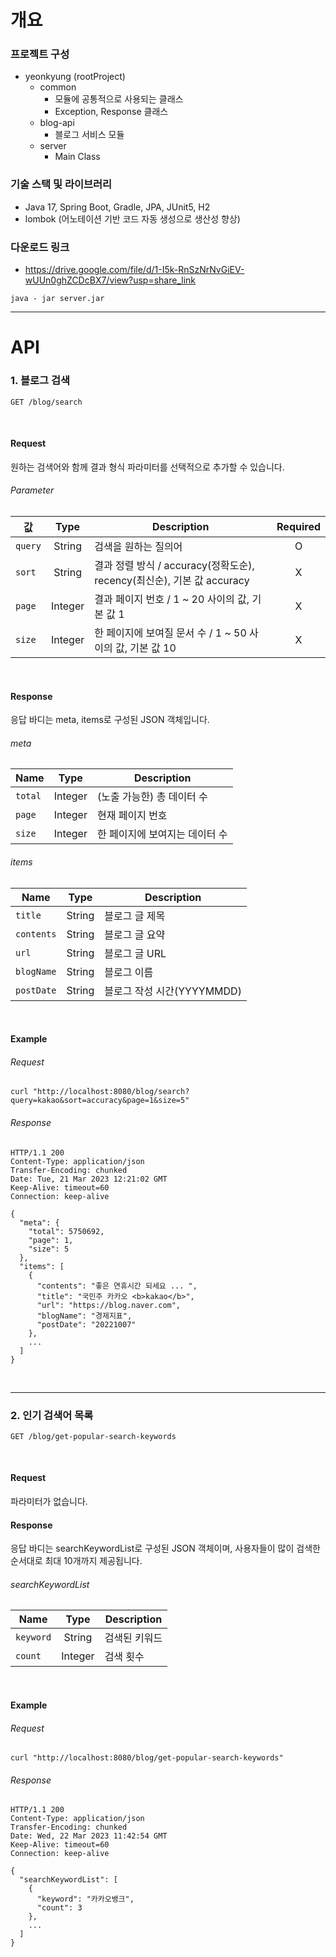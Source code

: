 # 개요

### 프로젝트 구성
- yeonkyung (rootProject)
  - common
    - 모듈에 공통적으로 사용되는 클래스
    - Exception, Response 클래스
  - blog-api
    - 블로그 서비스 모듈
  - server
    - Main Class

### 기술 스택 및 라이브러리
- Java 17, Spring Boot, Gradle, JPA, JUnit5, H2
- lombok (어노테이션 기반 코드 자동 생성으로 생산성 향상)

### 다운로드 링크
- https://drive.google.com/file/d/1-I5k-RnSzNrNvGiEV-wUUn0ghZCDcBX7/view?usp=share_link
```
java - jar server.jar
```

---
# API

### 1. 블로그 검색
```
GET /blog/search
```
<br>

#### Request
원하는 검색어와 함께 결과 형식 파라미터를 선택적으로 추가할 수 있습니다.  
###### Parameter
| 값       |  Type   | Description                                            |  Required  |
|---------|:-------:|--------------------------------------------------------|:----------:|
| `query` | String  | 검색을 원하는 질의어                                            |     O      |
| `sort`  | String  | 결과 정렬 방식 / accuracy(정확도순), recency(최신순), 기본 값 accuracy |     X      |
| `page`  | Integer | 결과 페이지 번호 / 1 ~ 20 사이의 값, 기본 값 1                       |     X      |
| `size`  | Integer | 한 페이지에 보여질 문서 수 / 1 ~ 50 사이의 값, 기본 값 10                |     X      |
<br>

#### Response
응답 바디는 meta, items로 구성된 JSON 객체입니다.
###### meta
| Name    |  Type   | Description       |
|---------|:-------:|-------------------|
| `total` | Integer | (노출 가능한) 총 데이터 수  |
| `page`  | Integer | 현재 페이지 번호         |
| `size`  | Integer | 한 페이지에 보여지는 데이터 수 |
###### items
| Name       |  Type  | Description         |
|------------|:------:|---------------------|
| `title`    | String | 블로그 글 제목            |
| `contents` | String | 블로그 글 요약            |
| `url`      | String | 블로그 글 URL           |
| `blogName` | String | 블로그 이름              |
| `postDate` | String | 블로그 작성 시간(YYYYMMDD) |
<br>

#### Example
###### Request
```
curl "http://localhost:8080/blog/search?query=kakao&sort=accuracy&page=1&size=5"
```
###### Response
```
HTTP/1.1 200 
Content-Type: application/json
Transfer-Encoding: chunked
Date: Tue, 21 Mar 2023 12:21:02 GMT
Keep-Alive: timeout=60
Connection: keep-alive

{
  "meta": {
    "total": 5750692,
    "page": 1,
    "size": 5
  },
  "items": [
    {
      "contents": "좋은 연휴시간 되세요 ... ",
      "title": "국민주 카카오 <b>kakao</b>",
      "url": "https://blog.naver.com",
      "blogName": "경제지표",
      "postDate": "20221007"
    },
    ...
  ]
}
```
<br>

---

### 2. 인기 검색어 목록
```
GET /blog/get-popular-search-keywords
```
<br>

#### Request
파라미터가 없습니다.
<br>

#### Response
응답 바디는 searchKeywordList로 구성된 JSON 객체이며,
사용자들이 많이 검색한 순서대로 최대 10개까지 제공됩니다.
###### searchKeywordList
| Name      |   Type   | Description |
|-----------|:--------:|-------------|
| `keyword` | String   | 검색된 키워드 |
| `count`   | Integer  | 검색 횟수    |
<br>

#### Example
###### Request
```
curl "http://localhost:8080/blog/get-popular-search-keywords"
```
###### Response
```
HTTP/1.1 200 
Content-Type: application/json
Transfer-Encoding: chunked
Date: Wed, 22 Mar 2023 11:42:54 GMT
Keep-Alive: timeout=60
Connection: keep-alive

{
  "searchKeywordList": [
    {
      "keyword": "카카오뱅크",
      "count": 3
    },
    ...
  ]
}
```

